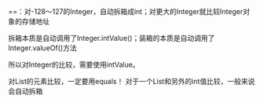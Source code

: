 ==：对-128～127的Integer，自动拆箱成int；对更大的Integer就比较Integer对象的存储地址

拆箱本质是自动调用了Integer.intValue()；装箱的本质是自动调用了Integer.valueOf()方法

所以对Integer的比较，需要使用intValue。

对List<Integer>的元素比较，一定要用equals！
对于一个List<Integer>和另外的int值比较，一般来说会自动拆箱
